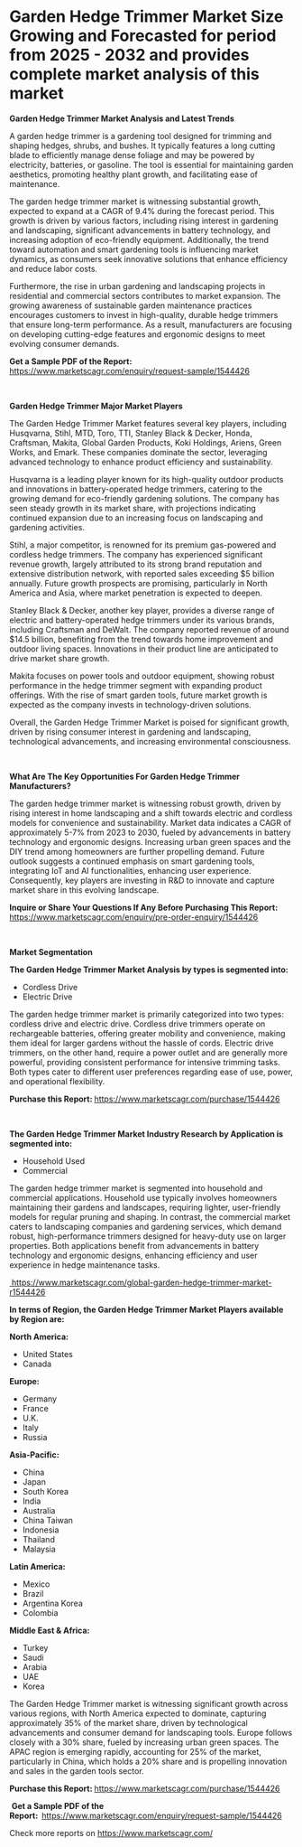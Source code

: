 <p><h1>Garden Hedge Trimmer Market Size Growing and Forecasted for period from 2025 - 2032 and provides complete market analysis of this market</h1></p><p><strong>Garden Hedge Trimmer Market Analysis and Latest Trends</strong></p>
<p><p>A garden hedge trimmer is a gardening tool designed for trimming and shaping hedges, shrubs, and bushes. It typically features a long cutting blade to efficiently manage dense foliage and may be powered by electricity, batteries, or gasoline. The tool is essential for maintaining garden aesthetics, promoting healthy plant growth, and facilitating ease of maintenance.</p><p>The garden hedge trimmer market is witnessing substantial growth, expected to expand at a CAGR of 9.4% during the forecast period. This growth is driven by various factors, including rising interest in gardening and landscaping, significant advancements in battery technology, and increasing adoption of eco-friendly equipment. Additionally, the trend toward automation and smart gardening tools is influencing market dynamics, as consumers seek innovative solutions that enhance efficiency and reduce labor costs.</p><p>Furthermore, the rise in urban gardening and landscaping projects in residential and commercial sectors contributes to market expansion. The growing awareness of sustainable garden maintenance practices encourages customers to invest in high-quality, durable hedge trimmers that ensure long-term performance. As a result, manufacturers are focusing on developing cutting-edge features and ergonomic designs to meet evolving consumer demands.</p></p>
<p><strong>Get a Sample PDF of the Report:&nbsp;</strong> <a href="https://www.marketscagr.com/enquiry/request-sample/1544426?utm_campaign=2446&utm_medium=2&utm_source=Github&utm_content=ia&utm_term=17022025&utm_id=garden-hedge-trimmer">https://www.marketscagr.com/enquiry/request-sample/1544426</a></p>
<p>&nbsp;</p>
<p><strong>Garden Hedge Trimmer Major Market Players</strong></p>
<p><p>The Garden Hedge Trimmer Market features several key players, including Husqvarna, Stihl, MTD, Toro, TTI, Stanley Black & Decker, Honda, Craftsman, Makita, Global Garden Products, Koki Holdings, Ariens, Green Works, and Emark. These companies dominate the sector, leveraging advanced technology to enhance product efficiency and sustainability.</p><p>Husqvarna is a leading player known for its high-quality outdoor products and innovations in battery-operated hedge trimmers, catering to the growing demand for eco-friendly gardening solutions. The company has seen steady growth in its market share, with projections indicating continued expansion due to an increasing focus on landscaping and gardening activities.</p><p>Stihl, a major competitor, is renowned for its premium gas-powered and cordless hedge trimmers. The company has experienced significant revenue growth, largely attributed to its strong brand reputation and extensive distribution network, with reported sales exceeding $5 billion annually. Future growth prospects are promising, particularly in North America and Asia, where market penetration is expected to deepen.</p><p>Stanley Black & Decker, another key player, provides a diverse range of electric and battery-operated hedge trimmers under its various brands, including Craftsman and DeWalt. The company reported revenue of around $14.5 billion, benefiting from the trend towards home improvement and outdoor living spaces. Innovations in their product line are anticipated to drive market share growth.</p><p>Makita focuses on power tools and outdoor equipment, showing robust performance in the hedge trimmer segment with expanding product offerings. With the rise of smart garden tools, future market growth is expected as the company invests in technology-driven solutions.</p><p>Overall, the Garden Hedge Trimmer Market is poised for significant growth, driven by rising consumer interest in gardening and landscaping, technological advancements, and increasing environmental consciousness.</p></p>
<p>&nbsp;</p>
<p><strong>What Are The Key Opportunities For Garden Hedge Trimmer Manufacturers?</strong></p>
<p><p>The garden hedge trimmer market is witnessing robust growth, driven by rising interest in home landscaping and a shift towards electric and cordless models for convenience and sustainability. Market data indicates a CAGR of approximately 5-7% from 2023 to 2030, fueled by advancements in battery technology and ergonomic designs. Increasing urban green spaces and the DIY trend among homeowners are further propelling demand. Future outlook suggests a continued emphasis on smart gardening tools, integrating IoT and AI functionalities, enhancing user experience. Consequently, key players are investing in R&D to innovate and capture market share in this evolving landscape.</p></p>
<p><strong>Inquire or Share Your Questions If Any Before Purchasing This Report:</strong> <a href="https://www.marketscagr.com/enquiry/pre-order-enquiry/1544426?utm_campaign=2446&utm_medium=2&utm_source=Github&utm_content=ia&utm_term=17022025&utm_id=garden-hedge-trimmer">https://www.marketscagr.com/enquiry/pre-order-enquiry/1544426</a></p>
<p>&nbsp;</p>
<p><strong>Market Segmentation</strong></p>
<p><strong>The Garden Hedge Trimmer Market Analysis by types is segmented into:</strong></p>
<p><ul><li>Cordless Drive</li><li>Electric Drive</li></ul></p>
<p><p>The garden hedge trimmer market is primarily categorized into two types: cordless drive and electric drive. Cordless drive trimmers operate on rechargeable batteries, offering greater mobility and convenience, making them ideal for larger gardens without the hassle of cords. Electric drive trimmers, on the other hand, require a power outlet and are generally more powerful, providing consistent performance for intensive trimming tasks. Both types cater to different user preferences regarding ease of use, power, and operational flexibility.</p></p>
<p><strong>Purchase this Report:&nbsp;</strong><a href="https://www.marketscagr.com/purchase/1544426?utm_campaign=2446&utm_medium=2&utm_source=Github&utm_content=ia&utm_term=17022025&utm_id=garden-hedge-trimmer">https://www.marketscagr.com/purchase/1544426</a></p>
<p>&nbsp;</p>
<p><strong>The Garden Hedge Trimmer Market Industry Research by Application is segmented into:</strong></p>
<p><ul><li>Household Used</li><li>Commercial</li></ul></p>
<p><p>The garden hedge trimmer market is segmented into household and commercial applications. Household use typically involves homeowners maintaining their gardens and landscapes, requiring lighter, user-friendly models for regular pruning and shaping. In contrast, the commercial market caters to landscaping companies and gardening services, which demand robust, high-performance trimmers designed for heavy-duty use on larger properties. Both applications benefit from advancements in battery technology and ergonomic designs, enhancing efficiency and user experience in hedge maintenance tasks.</p></p>
<p><a href="https://www.marketscagr.com/global-garden-hedge-trimmer-market-r1544426?utm_campaign=2446&utm_medium=2&utm_source=Github&utm_content=ia&utm_term=17022025&utm_id=garden-hedge-trimmer">&nbsp;https://www.marketscagr.com/global-garden-hedge-trimmer-market-r1544426</a></p>
<p><strong>In terms of Region, the Garden Hedge Trimmer Market Players available by Region are:</strong></p>
<p>
    <p> <strong> North America: </strong>
        <ul>
            <li>United States</li>
            <li>Canada</li>
        </ul>
        </p> 
    <p> <strong> Europe: </strong>
        <ul>
            <li>Germany</li>
            <li>France</li>
            <li>U.K.</li>
            <li>Italy</li>
            <li>Russia</li>
        </ul>
        </p> 
    <p> <strong> Asia-Pacific: </strong>
        <ul>
            <li>China</li>
            <li>Japan</li>
            <li>South Korea</li>
            <li>India</li>
            <li>Australia</li>
            <li>China Taiwan</li>
            <li>Indonesia</li>
            <li>Thailand</li>
            <li>Malaysia</li>
        </ul>
        </p> 
    <p> <strong> Latin America: </strong>
        <ul>
            <li>Mexico</li>
            <li>Brazil</li>
            <li>Argentina Korea</li>
            <li>Colombia</li>
        </ul>
        </p> 
    <p> <strong> Middle East & Africa: </strong>
        <ul>
            <li>Turkey</li>
            <li>Saudi</li>
            <li>Arabia</li>
            <li>UAE</li>
            <li>Korea</li>
        </ul>
    </p>
    </p>
<p><p>The Garden Hedge Trimmer market is witnessing significant growth across various regions, with North America expected to dominate, capturing approximately 35% of the market share, driven by technological advancements and consumer demand for landscaping tools. Europe follows closely with a 30% share, fueled by increasing urban green spaces. The APAC region is emerging rapidly, accounting for 25% of the market, particularly in China, which holds a 20% share and is propelling innovation and sales in the garden tools sector.</p></p>
<p><strong>Purchase this Report: </strong><a href="https://www.marketscagr.com/purchase/1544426?utm_campaign=2446&utm_medium=2&utm_source=Github&utm_content=ia&utm_term=17022025&utm_id=garden-hedge-trimmer">https://www.marketscagr.com/purchase/1544426</a></p>
<p>&nbsp;<strong>Get a Sample PDF of the Report:&nbsp;&nbsp;</strong><a href="https://www.marketscagr.com/enquiry/request-sample/1544426?utm_campaign=2446&utm_medium=2&utm_source=Github&utm_content=ia&utm_term=17022025&utm_id=garden-hedge-trimmer">https://www.marketscagr.com/enquiry/request-sample/1544426</a></p>
<p><strong></strong></p>
<p>Check more reports on <a href="https://www.marketscagr.com/?utm_campaign=2446&utm_medium=2&utm_source=Github&utm_content=ia&utm_term=17022025&utm_id=garden-hedge-trimmer">https://www.marketscagr.com/</a></p>
